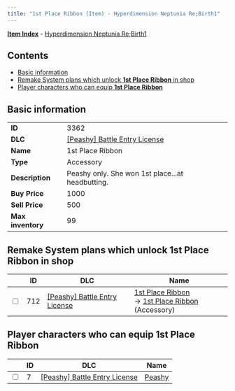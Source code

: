 ```yaml
---
title: "1st Place Ribbon (Item) - Hyperdimension Neptunia Re;Birth1"
---
```


[**Item Index**](/neptunia/rb1/item/index.html) - [Hyperdimension Neptunia Re;Birth1](/neptunia/rb1)

## Contents

- [Basic information](#basic-information)
- [Remake System plans which unlock **1st Place Ribbon** in shop](#remake-system-plans-which-unlock-1st-place-ribbon-in-shop)
- [Player characters who can equip **1st Place Ribbon**](#player-characters-who-can-equip-1st-place-ribbon)

## Basic information

|   |   |
| -- | -- |
| **ID** | 3362 |
| **DLC** | [[Peashy] Battle Entry License](/neptunia/rb1/dlc/8-peashy.html) |
| **Name** | 1st Place Ribbon |
| **Type** | Accessory |
| **Description** | Peashy only. She won 1st place...at headbutting. |
| **Buy Price** | 1000 |
| **Sell Price** | 500 |
| **Max inventory** | 99 |

## Remake System plans which unlock **1st Place Ribbon** in shop

|    | ID | DLC | Name |
| -- | -- | --- | ---- |
| <input type="checkbox" id="rb1-remake-8-712" class="trackbox" /> | 712 | [[Peashy] Battle Entry License](/neptunia/rb1/dlc/8-peashy.html) | [1st Place Ribbon](/neptunia/rb1/remake/8-712-1st-place-ribbon.html)<br />→ [1st Place Ribbon](/neptunia/rb1/item/8-3362-1st-place-ribbon.html) (Accessory) |

## Player characters who can equip **1st Place Ribbon**

|    | ID | DLC | Name |
| -- | -- | --- | ---- |
| <input type="checkbox" id="rb1-player-8-7" class="trackbox" /> | 7 | [[Peashy] Battle Entry License](/neptunia/rb1/dlc/8-peashy.html) | [Peashy](/neptunia/rb1/player/8-7-peashy.html) |